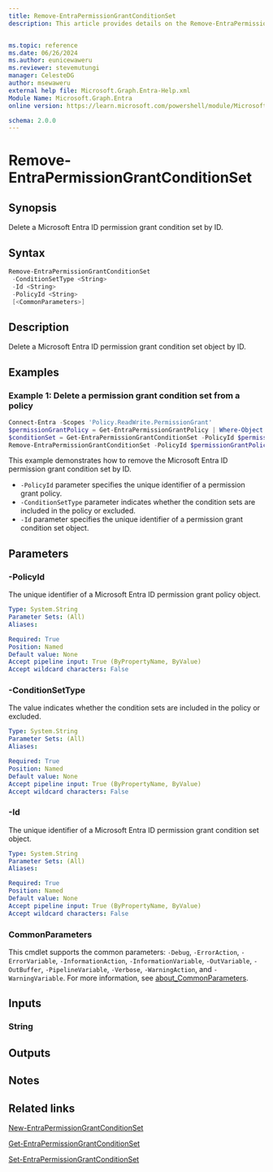 ```yaml
---
title: Remove-EntraPermissionGrantConditionSet
description: This article provides details on the Remove-EntraPermissionGrantConditionSet command.


ms.topic: reference
ms.date: 06/26/2024
ms.author: eunicewaweru
ms.reviewer: stevemutungi
manager: CelesteDG
author: msewaweru
external help file: Microsoft.Graph.Entra-Help.xml
Module Name: Microsoft.Graph.Entra
online version: https://learn.microsoft.com/powershell/module/Microsoft.Graph.Entra/Remove-EntraPermissionGrantConditionSet

schema: 2.0.0
---
```


# Remove-EntraPermissionGrantConditionSet

## Synopsis

Delete a Microsoft Entra ID permission grant condition set by ID.

## Syntax

```powershell
Remove-EntraPermissionGrantConditionSet
 -ConditionSetType <String>
 -Id <String>
 -PolicyId <String>
 [<CommonParameters>]
```

## Description

Delete a Microsoft Entra ID permission grant condition set object by ID.

## Examples

### Example 1: Delete a permission grant condition set from a policy

```powershell
Connect-Entra -Scopes 'Policy.ReadWrite.PermissionGrant'
$permissionGrantPolicy = Get-EntraPermissionGrantPolicy | Where-Object {$_.Id -eq 'my-custom-consent-policy'}
$conditionSet = Get-EntraPermissionGrantConditionSet -PolicyId $permissionGrantPolicy.Id -ConditionSetType 'includes' | Where-Object {$_.PermissionType -eq 'delegated'}
Remove-EntraPermissionGrantConditionSet -PolicyId $permissionGrantPolicy.Id -ConditionSetType 'includes' -Id $conditionSet.Id
```

This example demonstrates how to remove the Microsoft Entra ID permission grant condition set by ID.

- `-PolicyId` parameter specifies the unique identifier of a permission grant policy.
- `-ConditionSetType` parameter indicates whether the condition sets are included in the policy or excluded.
- `-Id` parameter specifies the unique identifier of a permission grant condition set object.

## Parameters

### -PolicyId

The unique identifier of a Microsoft Entra ID permission grant policy object.

```yaml
Type: System.String
Parameter Sets: (All)
Aliases:

Required: True
Position: Named
Default value: None
Accept pipeline input: True (ByPropertyName, ByValue)
Accept wildcard characters: False
```

### -ConditionSetType

The value indicates whether the condition sets are included in the policy or excluded.

```yaml
Type: System.String
Parameter Sets: (All)
Aliases:

Required: True
Position: Named
Default value: None
Accept pipeline input: True (ByPropertyName, ByValue)
Accept wildcard characters: False
```

### -Id

The unique identifier of a Microsoft Entra ID permission grant condition set object.

```yaml
Type: System.String
Parameter Sets: (All)
Aliases:

Required: True
Position: Named
Default value: None
Accept pipeline input: True (ByPropertyName, ByValue)
Accept wildcard characters: False
```

### CommonParameters

This cmdlet supports the common parameters: `-Debug`, `-ErrorAction`, `-ErrorVariable`, `-InformationAction`, `-InformationVariable`, `-OutVariable`, `-OutBuffer`, `-PipelineVariable`, `-Verbose`, `-WarningAction`, and `-WarningVariable`. For more information, see [about_CommonParameters](https://go.microsoft.com/fwlink/?LinkID=113216).

## Inputs

### String

## Outputs

## Notes

## Related links

[New-EntraPermissionGrantConditionSet](New-EntraPermissionGrantConditionSet.md)

[Get-EntraPermissionGrantConditionSet](Get-EntraPermissionGrantConditionSet.md)

[Set-EntraPermissionGrantConditionSet](Set-EntraPermissionGrantConditionSet.md)
